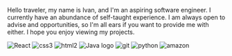 Hello traveler, my name is Ivan, and I'm an aspiring software engineer. I currently have an abundance of self-taught experience. I am always open to advise and opportunities, so I'm all ears if you want to provide me with either. I hope you enjoy viewing my projects.




![React](https://user-images.githubusercontent.com/86818646/153719429-13b754b1-ba31-4aba-af2c-723ae2a48ba5.png)
![css3](https://user-images.githubusercontent.com/86818646/153719584-e932cefa-b9bf-4c9a-a5a9-b64c51386cd9.png)
![html2](https://user-images.githubusercontent.com/86818646/153720056-d6fdbdab-47c6-4d8f-bebc-77b0c6c99f30.png)
![Java logo](https://user-images.githubusercontent.com/86818646/153720102-163db6c9-fb43-4fde-847a-807f0c4f2677.png)
![git](https://user-images.githubusercontent.com/86818646/153720105-2ee3703f-3f15-4c46-bd40-9d848721e07e.png)
![python](https://user-images.githubusercontent.com/86818646/153720108-1af09d84-6948-44f6-9e8d-8367d3853df6.png)
![amazon](https://user-images.githubusercontent.com/86818646/153720116-b55870b8-6a31-4529-9f06-78624e20d601.png)

<!--!![amazon](https://user-images.githubusercontent.com/86818646/153720110-d158f4c5-ed20-4137-86cc-63d219569c5c.png)


**Trejoivan/Trejoivan** is a ✨ _special_ ✨ repository because its `README.md` (this file) appears on your GitHub profile.

Here are some ideas to get you started:

- 🔭 I’m currently working on ...
- 🌱 I’m currently learning ...
- 👯 I’m looking to collaborate on ...
- 🤔 I’m looking for help with ...
- 💬 Ask me about ...
- 📫 How to reach me: ...

- 😄 Pronouns: ...
- ⚡ Fun fact: ...
-->
